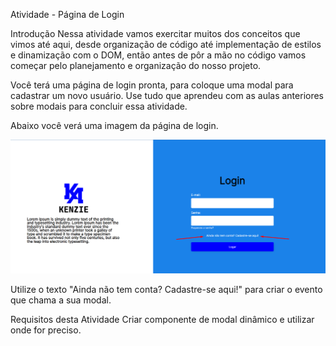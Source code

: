 Atividade - Página de Login

Introdução
Nessa atividade vamos exercitar muitos dos conceitos que vimos até aqui, desde organização de código até implementação de estilos e dinamização com o DOM, então antes de pôr a mão no código vamos começar pelo planejamento e organização do nosso projeto.

Você terá uma página de login pronta, para coloque uma modal para cadastrar um novo usuário. Use tudo que aprendeu com as aulas anteriores sobre modais para concluir essa atividade.

Abaixo você verá uma imagem da página de login.

<img src="./assets/example-1.png" alt="example 1" />

Utilize o texto "Ainda não tem conta? Cadastre-se aqui!" para criar o evento que chama a sua modal.

Requisitos desta Atividade
Criar componente de modal dinâmico e utilizar onde for preciso.